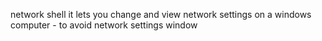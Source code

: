 network shell
it lets you change and view network settings on a windows computer - to avoid network settings window
